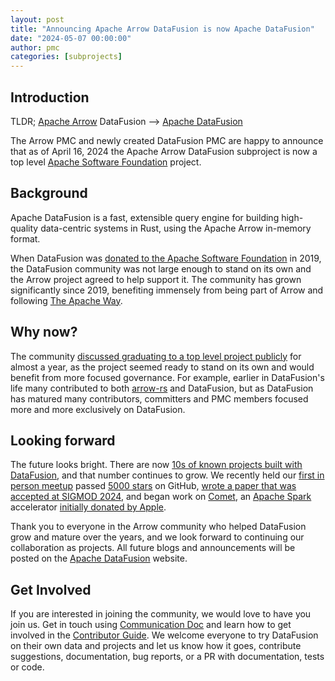 ```yaml
---
layout: post
title: "Announcing Apache Arrow DataFusion is now Apache DataFusion"
date: "2024-05-07 00:00:00"
author: pmc
categories: [subprojects]
---
```


<!--
{% comment %}
Licensed to the Apache Software Foundation (ASF) under one or more
contributor license agreements.  See the NOTICE file distributed with
this work for additional information regarding copyright ownership.
The ASF licenses this file to you under the Apache License, Version 2.0
(the "License"); you may not use this file except in compliance with
the License.  You may obtain a copy of the License at

http://www.apache.org/licenses/LICENSE-2.0

Unless required by applicable law or agreed to in writing, software
distributed under the License is distributed on an "AS IS" BASIS,
WITHOUT WARRANTIES OR CONDITIONS OF ANY KIND, either express or implied.
See the License for the specific language governing permissions and
limitations under the License.
{% endcomment %}
-->



## Introduction

TLDR; [Apache Arrow] DataFusion --> [Apache DataFusion]

The Arrow PMC and newly created DataFusion PMC are happy to announce that as of
April 16, 2024 the Apache Arrow DataFusion subproject is now a top level
[Apache Software Foundation] project.

[Apache Arrow]: https://arrow.apache.org/
[Apache DataFusion]: https://datafusion.apache.org/
[Apache Software Foundation]: https://www.apache.org/

## Background

Apache DataFusion is a fast, extensible query engine for building high-quality
data-centric systems in Rust, using the Apache Arrow in-memory format.

When DataFusion was [donated to the Apache Software Foundation] in 2019, the
DataFusion community was not large enough to stand on its own and the Arrow
project agreed to help support it. The community has grown significantly since
2019, benefiting immensely from being part of Arrow and following [The Apache
Way].

[donated to the Apache Software Foundation]: https://arrow.apache.org/blog/2019/02/04/datafusion-donation/
[The Apache Way]: https://www.apache.org/theapacheway/

## Why now?

The community [discussed graduating to a top level project publicly] for almost
a year, as the project seemed ready to stand on its own and would benefit from
more focused governance. For example, earlier in DataFusion's life many
contributed to both [arrow-rs] and DataFusion, but as DataFusion has matured many
contributors, committers and PMC members focused more and more exclusively on
DataFusion.

[discussed graduating to a top level project publicly]: https://github.com/apache/datafusion/discussions/6475
[arrow-rs]: https://github.com/apache/arrow-rs

## Looking forward

The future looks bright. There are now [10s of known projects built with
DataFusion], and that number continues to grow. We recently held our [first in
person meetup] passed [5000 stars] on GitHub, [wrote a paper that was accepted
at SIGMOD 2024], and began work on [Comet], an [Apache Spark] accelerator
[initially donated by Apple].

Thank you to everyone in the Arrow community who helped DataFusion grow and
mature over the years, and we look forward to continuing our collaboration as
projects. All future blogs and announcements will be posted on the [Apache
DataFusion] website.


[10s of known projects built with DataFusion]: https://datafusion.apache.org/user-guide/introduction.html#known-users
[first in person meetup]: https://github.com/apache/datafusion/discussions/8522
[5000 stars]: https://github.com/apache/datafusion/stargazers
[wrote a paper that was accepted at SIGMOD 2024]: https://github.com/apache/datafusion/issues/8373#issuecomment-2025133714
[Comet]: https://github.com/apache/datafusion-comet
[Apache Spark]: https://spark.apache.org/
[initially donated by Apple]: https://arrow.apache.org/blog/2024/03/06/comet-donation/

## Get Involved

If you are interested in joining the community, we would love to have you join
us. Get in touch using [Communication Doc] and learn how to get involved in the
[Contributor Guide]. We welcome everyone to try DataFusion on their
own data and projects and let us know how it goes, contribute suggestions,
documentation, bug reports, or a PR with documentation, tests or code.


[communication doc]: https://datafusion.apache.org/contributor-guide/communication.html
[Contributor Guide]: https://datafusion.apache.org/contributor-guide/index.html
